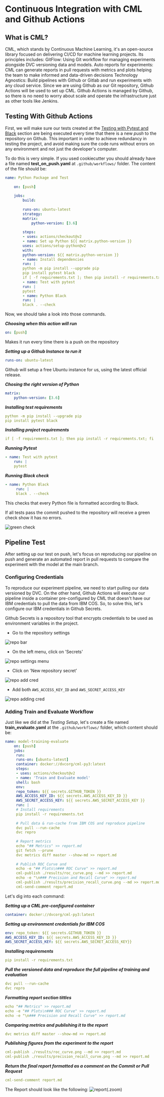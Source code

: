 # Continuous Integration with CML and Github Actions

## What is CML?

CML, which stands by Continuous Machine Learning, it's an open-source library focused on delivering CI/CD for machine learning projects. Its principles includes:
 GitFlow: Using Git workflow for managing experiments alongside DVC versioning data and models.
Auto reports for experiments: CML can generate reports in pull requests with metrics and plots helping the team to make informed and data-driven decisions
Technology Agnostics: Build pipelines with Github or Gitlab and run experiments with any cloud service.
Since we are using Github as our Git repository, Github Actions will be used to set up CML. Github Actions is managed by Github, so there is no need to worry about scale and operate the infrastructure just as other tools like Jenkins.


## Testing With Github Actions

First, we will make sure our tests created at the [Testing with Pytest and Black](/CICD/tests/) section are being executed every time that there is a new *push* to the repository on Github. This important in order to achieve redundancy in testing the project, and avoid making sure the code runs without errors on any environment and not just the developer's computer.

To do this is very simple. If you used cookiecutter you should already have a file named **test_on_push.yaml** at ```.github/workflows/``` folder. The content of the file should be:

```yaml
name: Python Package and Test
	 
	on: [push]
	 
	jobs:
		build:
		
		runs-on: ubuntu-latest
		strategy:
		matrix:
			python-version: [3.6]
		
		steps:
		- uses: actions/checkout@v2
		- name: Set up Python ${{ matrix.python-version }}
		uses: actions/setup-python@v2
		with:
		python-version: ${{ matrix.python-version }}
		- name: Install dependencies
		run: |
		python -m pip install --upgrade pip
		pip install pytest black
		if [ -f requirements.txt ]; then pip install -r requirements.txt; fi
		- name: Test with pytest
		run: |
		pytest
		- name: Python Black
		run: |
		black . --check
```

Now, we should take a look into those commands.

***Choosing when this action will run***
```yaml
on: [push]
```
Makes it run every time there is a push on the repository


***Setting up a Github Instance to run it***
```yaml
runs-on: ubuntu-latest
```
Github will setup a free Ubuntu instance for us, using the latest official release.

***Chosing the right version of Python***
```yaml
matrix:
	python-version: [3.6]
```

***Installing test requirements***
```yaml
python -m pip install --upgrade pip
pip install pytest black
```

***Installing project requirements***
```yaml
if [ -f requirements.txt ]; then pip install -r requirements.txt; fi
```

***Running Pytest***
```yaml
- name: Test with pytest
	run: |
	pytest
```

***Running Black check***
```yaml
- name: Python Black
	 run: |
	 black . --check
```
This checks that every Python file is formatted according to Black.

If all tests pass the commit pushed to the repository will receive a green check show it has no errors. 

![green check](../assets/CICD/green_check.png)

## Pipeline Test 

After setting up our test on push, let's focus on reproducing our pipeline on push and generate an automated report in pull requests to compare the experiment with the model at the main branch.

### Configuring Credentials

To reproduce our experiment pipeline, we need to start pulling our data versioned by DVC. On the other hand, Github Actions will execute our pipeline inside a container pre-configured by CML that doesn't have our IBM credentials to pull the data from IBM COS. So, to solve this, let's configure our IBM credentials in Github Secrets.

Github Secrets is a repository tool that encrypts credentials to be used as environment variables in the project.

- Go to the repository settings

![repo bar](../assets/gitsecrets/repo_bar.png)

- On the left menu, click on 'Secrets'

![repo settings menu](../assets/gitsecrets/repo_settings_menu.png)

- Click on 'New repository secret'

![repo add cred](../assets/gitsecrets/repo_add_cred.png)

- Add both ```AWS_ACCESS_KEY_ID``` and ```AWS_SECRET_ACCESS_KEY```

![repo adding cred](../assets/gitsecrets/repo_adding_cred.png)

### Adding Train and Evaluate Workflow

Just like we did at the *Testing Setup*, let's create a file named **train_evaluate.yaml** at the ```.github/workflows/``` folder, which content should be:

```yaml
name: model-training-evaluate
	on: [push]
	jobs:
	 run:
	 runs-on: [ubuntu-latest]
	 container: docker://dvcorg/cml-py3:latest
	 steps:
	 - uses: actions/checkout@v2
	 - name: 'Train and Evaluate model'
	 shell: bash
	 env:
	 repo_token: ${{ secrets.GITHUB_TOKEN }}
	 AWS_ACCESS_KEY_ID: ${{ secrets.AWS_ACCESS_KEY_ID }}
	 AWS_SECRET_ACCESS_KEY: ${{ secrets.AWS_SECRET_ACCESS_KEY }}
	 run: |
	 # Install requirements
	 pip install -r requirements.txt
	
	 # Pull data & run-cache from IBM COS and reproduce pipeline
	 dvc pull --run-cache
	 dvc repro
	
	 # Report metrics
	 echo "## Metrics" >> report.md
	 git fetch --prune
	 dvc metrics diff master --show-md >> report.md
	
	 # Publish ROC Curve and 
	 echo -e "## Plots\n### ROC Curve" >> report.md
	 cml-publish ./results/roc_curve.png --md >> report.md
	 echo -e "\n### Precision and Recall Curve" >> report.md
	 cml-publish ./results/precision_recall_curve.png --md >> report.md
	 cml-send-comment report.md
```

Let's dig into each command:

***Setting up a CML pre-configured container***
```yaml
container: docker://dvcorg/cml-py3:latest
```

***Setting up environment credentials for IBM COS***
```yaml
env: repo_token: ${{ secrets.GITHUB_TOKEN }} 
AWS_ACCESS_KEY_ID: ${{ secrets.AWS_ACCESS_KEY_ID }}
AWS_SECRET_ACCESS_KEY: ${{ secrets.AWS_SECRET_ACCESS_KEY}}
```

***Installing requirements***
```yaml
pip install -r requirements.txt
```

***Pull the versioned data and reproduce the full pipeline of training and evaluation***
```yaml
dvc pull --run-cache
dvc repro
```

***Formatting report section tittles***
```yaml
echo "## Metrics" >> report.md
echo -e "## Plots\n### ROC Curve" >> report.md
echo -e "\n### Precision and Recall Curve" >> report.md
```

***Comparing metrics and publishing it to the report***
```yaml
dvc metrics diff master --show-md >> report.md
```

***Publishing figures from the experiment to the report***
```yaml
cml-publish ./results/roc_curve.png --md >> report.md
cml-publish ./results/precision_recall_curve.png --md >> report.md
```

***Return the final report formatted as a comment on the Commit or Pull Request***
```yaml
cml-send-comment report.md
```

The Report should look like the following:
![report](../assets/CICD/Capture.PNG)(.zoom)
